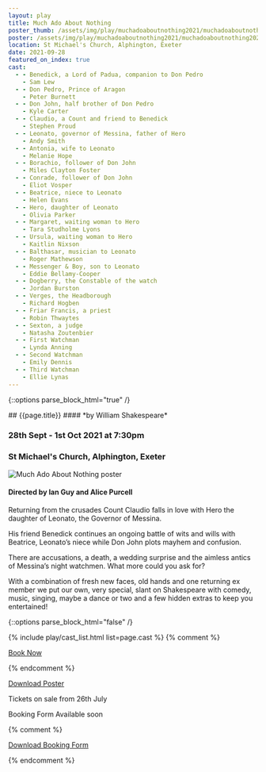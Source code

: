```yaml
---
layout: play
title: Much Ado About Nothing
poster_thumb: /assets/img/play/muchadoaboutnothing2021/muchadoaboutnothing2021thumb.jpg
poster: /assets/img/play/muchadoaboutnothing2021/muchadoaboutnothing2021poster.jpg
location: St Michael's Church, Alphington, Exeter
date: 2021-09-28
featured_on_index: true
cast:
  - - Benedick, a Lord of Padua, companion to Don Pedro
    - Sam Lew
  - - Don Pedro, Prince of Aragon
    - Peter Burnett
  - - Don John, half brother of Don Pedro
    - Kyle Carter
  - - Claudio, a Count and friend to Benedick
    - Stephen Proud
  - - Leonato, governor of Messina, father of Hero
    - Andy Smith
  - - Antonia, wife to Leonato
    - Melanie Hope
  - - Borachio, follower of Don John
    - Miles Clayton Foster
  - - Conrade, follower of Don John
    - Eliot Vosper
  - - Beatrice, niece to Leonato
    - Helen Evans
  - - Hero, daughter of Leonato
    - Olivia Parker
  - - Margaret, waiting woman to Hero
    - Tara Studholme Lyons
  - - Ursula, waiting woman to Hero
    - Kaitlin Nixson
  - - Balthasar, musician to Leonato
    - Roger Mathewson
  - - Messenger & Boy, son to Leonato
    - Eddie Bellamy-Cooper
  - - Dogberry, the Constable of the watch
    - Jordan Burston
  - - Verges, the Headborough
    - Richard Hogben
  - - Friar Francis, a priest
    - Robin Thwaytes
  - - Sexton, a judge
    - Natasha Zoutenbier
  - - First Watchman
    - Lynda Anning
  - - Second Watchman
    - Emily Dennis
  - - Third Watchman
    - Ellie Lynas
---
```


{::options parse_block_html="true" /}

<div class="jumbotron">
## {{page.title}}
#### *by William Shakespeare*
<h3> <i class="far fa-calendar-alt"></i> 28th Sept - 1st Oct 2021 at 7:30pm</h3>
<h3> <i class="fas fa-map-marker-alt"></i> St Michael's Church, Alphington, Exeter</h3>
<!---a class="btn btn-primary" href="{{ site.social_links.ticketsource }}" role="button">Book Now</a-->
</div>

<div class="row text-center">
<div class="col-1">
</div>
<div class="col-10">
<img class="img-fluid" src="{{ "/assets/img/play/muchadoaboutnothing2021/muchadoaboutnothing2021poster.jpg" | relative_url }}" alt="Much Ado About Nothing poster" />
</div>
<div class="col-1">
</div>
</div>

#### Directed by Ian Guy and Alice Purcell

Returning from the crusades Count Claudio falls in love with Hero the daughter of Leonato, the Governor of Messina. 

His friend Benedick continues an ongoing battle of wits and wills with Beatrice, Leonato’s niece while Don John plots mayhem and confusion. 

There are accusations, a death, a wedding surprise and the aimless antics of Messina’s night watchmen. What more could you ask for?

With a combination of fresh new faces, old hands and one returning ex member we put our own, very special, slant on Shakespeare with comedy, music, singing, maybe a dance or two and a few hidden extras to keep you entertained!


{::options parse_block_html="false" /}

{% include play/cast_list.html list=page.cast %}
{% comment %}
<p class="text-center"><a class="btn btn-primary" href="{{ site.social_links.ticketsource }}" role="button">Book Now</a></p>
{% endcomment %}

<p class="text-center"><a href="{{ "/assets/img/play/muchadoaboutnothing2021/muchadoaboutnothing2021poster.jpg" | relative_url}}" role="button">Download Poster</a></p>
<p class="text-center">Tickets on sale from 26th July</p>
<p class="text-center">Booking Form Available soon</p>
{% comment %}
<p class="text-center"><a href="{{ "/assets/img/play/muchadoaboutnothing2021/muchadoaboutnothing2021bookingform.pdf" | relative_url }}" role="button">Download Booking Form</a></p>
{% endcomment %}
